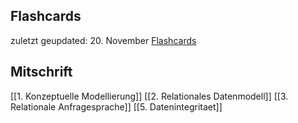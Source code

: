 ## Flashcards
zuletzt geupdated: 20. November
[Flashcards](https://ankiweb.net/shared/info/1758554819?cb=1700513042006)
## Mitschrift
[[1. Konzeptuelle Modellierung]]
[[2. Relationales Datenmodell]]
[[3. Relationale Anfragesprache]]
[[5. Datenintegritaet]]
